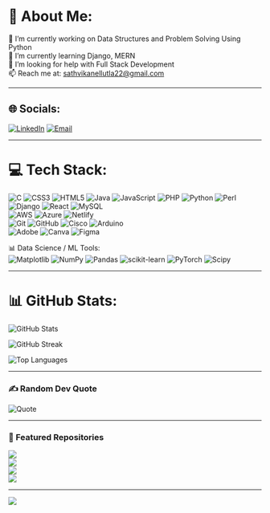 # 💫 About Me:
🔭 I’m currently working on Data Structures and Problem Solving Using Python  
🌱 I’m currently learning Django, MERN  
🤔 I’m looking for help with Full Stack Development  
📫 Reach me at: sathvikanellutla22@gmail.com  

---

## 🌐 Socials:
[![LinkedIn](https://img.shields.io/badge/LinkedIn-%230077B5.svg?logo=linkedin&logoColor=white)](https://linkedin.com/in/sathvika-nellutla-69837a274) 
[![Email](https://img.shields.io/badge/Email-D14836?logo=gmail&logoColor=white)](mailto:sathvikanellutla22@gmail.com)  

---

# 💻 Tech Stack:
![C](https://img.shields.io/badge/c-%2300599C.svg?style=for-the-badge&logo=c&logoColor=white) 
![CSS3](https://img.shields.io/badge/css3-%231572B6.svg?style=for-the-badge&logo=css3&logoColor=white) 
![HTML5](https://img.shields.io/badge/html5-%23E34F26.svg?style=for-the-badge&logo=html5&logoColor=white) 
![Java](https://img.shields.io/badge/java-%23ED8B00.svg?style=for-the-badge&logo=openjdk&logoColor=white) 
![JavaScript](https://img.shields.io/badge/javascript-%23323330.svg?style=for-the-badge&logo=javascript&logoColor=%23F7DF1E) 
![PHP](https://img.shields.io/badge/php-%23777BB4.svg?style=for-the-badge&logo=php&logoColor=white) 
![Python](https://img.shields.io/badge/python-3670A0?style=for-the-badge&logo=python&logoColor=ffdd54) 
![Perl](https://img.shields.io/badge/perl-%2339457E.svg?style=for-the-badge&logo=perl&logoColor=white)  
![Django](https://img.shields.io/badge/django-%23092E20.svg?style=for-the-badge&logo=django&logoColor=white) 
![React](https://img.shields.io/badge/react-%2320232a.svg?style=for-the-badge&logo=react&logoColor=%2361DAFB) 
![MySQL](https://img.shields.io/badge/mysql-4479A1.svg?style=for-the-badge&logo=mysql&logoColor=white)  
![AWS](https://img.shields.io/badge/AWS-%23FF9900.svg?style=for-the-badge&logo=amazon-aws&logoColor=white) 
![Azure](https://img.shields.io/badge/azure-%230072C6.svg?style=for-the-badge&logo=microsoftazure&logoColor=white) 
![Netlify](https://img.shields.io/badge/netlify-%23000000.svg?style=for-the-badge&logo=netlify&logoColor=#00C7B7)  
![Git](https://img.shields.io/badge/git-%23F05033.svg?style=for-the-badge&logo=git&logoColor=white) 
![GitHub](https://img.shields.io/badge/github-%23121011.svg?style=for-the-badge&logo=github&logoColor=white) 
![Cisco](https://img.shields.io/badge/cisco-%23049fd9.svg?style=for-the-badge&logo=cisco&logoColor=black) 
![Arduino](https://img.shields.io/badge/-Arduino-00979D?style=for-the-badge&logo=Arduino&logoColor=white)  
![Adobe](https://img.shields.io/badge/adobe-%23FF0000.svg?style=for-the-badge&logo=adobe&logoColor=white) 
![Canva](https://img.shields.io/badge/Canva-%2300C4CC.svg?style=for-the-badge&logo=Canva&logoColor=white) 
![Figma](https://img.shields.io/badge/figma-%23F24E1E.svg?style=for-the-badge&logo=figma&logoColor=white)  

📊 Data Science / ML Tools:  
![Matplotlib](https://img.shields.io/badge/Matplotlib-%23ffffff.svg?style=for-the-badge&logo=Matplotlib&logoColor=black) 
![NumPy](https://img.shields.io/badge/numpy-%23013243.svg?style=for-the-badge&logo=numpy&logoColor=white) 
![Pandas](https://img.shields.io/badge/pandas-%23150458.svg?style=for-the-badge&logo=pandas&logoColor=white) 
![scikit-learn](https://img.shields.io/badge/scikit--learn-%23F7931E.svg?style=for-the-badge&logo=scikit-learn&logoColor=white) 
![PyTorch](https://img.shields.io/badge/PyTorch-%23EE4C2C.svg?style=for-the-badge&logo=PyTorch&logoColor=white) 
![Scipy](https://img.shields.io/badge/SciPy-%230C55A5.svg?style=for-the-badge&logo=scipy&logoColor=%white)  

---

# 📊 GitHub Stats:
![GitHub Stats](https://github-readme-stats.vercel.app/api?username=SATHVIKA-NELLUTLA&theme=dark&hide_border=false&count_private=true)  

![GitHub Streak](https://streak-stats.demolab.com?user=SATHVIKA-NELLUTLA&theme=dark&hide_border=false)  

![Top Languages](https://github-readme-stats.vercel.app/api/top-langs/?username=SATHVIKA-NELLUTLA&theme=dark&hide_border=false&layout=compact)  

---

### ✍ Random Dev Quote
![Quote](https://quotes-github-readme.vercel.app/api?type=horizontal&theme=radical)

---

### 📌 Featured Repositories  
 
<!-- These are controlled by GitHub itself. Go to your profile > Customize profile > Pin repositories -->
[![](https://github-readme-stats.vercel.app/api/pin/?username=SATHVIKA-NELLUTLA&repo=Movie_Recommendation_System&theme=dark)](https://github.com/SATHVIKA-NELLUTLA)  
[![](https://github-readme-stats.vercel.app/api/pin/?username=SATHVIKA-NELLUTLA&repo=WeatherNow&theme=dark)](https://github.com/SATHVIKA-NELLUTLA)  
[![](https://github-readme-stats.vercel.app/api/pin/?username=SATHVIKA-NELLUTLA&repo=Attendance-management-&theme=dark)](https://github.com/SATHVIKA-NELLUTLA)  
[![](https://github-readme-stats.vercel.app/api/pin/?username=SATHVIKA-NELLUTLA&repo=Jewellery-Management-System&theme=dark)](https://github.com/SATHVIKA-NELLUTLA)  


---

[![](https://visitcount.itsvg.in/api?id=SATHVIKA-NELLUTLA&icon=0&color=0)](https://visitcount.itsvg.in)

<!-- Proudly created with GPRM ( https://gprm.itsvg.in ) -->
